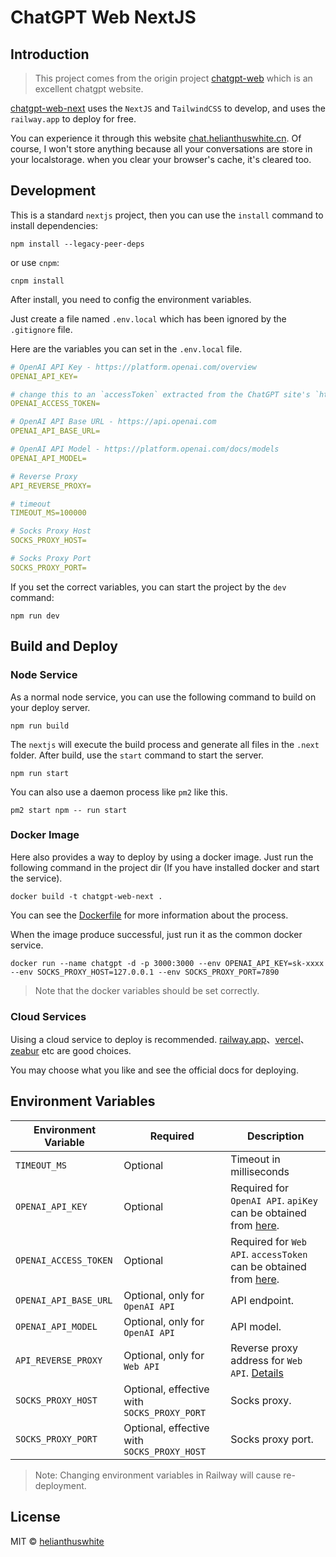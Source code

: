 # ChatGPT Web NextJS

## Introduction

> This project comes from the origin project [chatgpt-web](https://github.com/Chanzhaoyu/chatgpt-web) which is an excellent chatgpt website.

[chatgpt-web-next](https://github.com/helianthuswhite/chatgpt-web-next) uses the `NextJS` and `TailwindCSS` to develop, and uses the `railway.app` to deploy for free.

You can experience it through this website [chat.helianthuswhite.cn](https://chat.helianthuswhite.cn/). Of course, I won't store anything because all your conversations are store in your localstorage. when you clear your browser's cache, it's cleared too.

## Development

This is a standard `nextjs` project, then you can use the `install` command to install dependencies:

    npm install --legacy-peer-deps

or use `cnpm`:

    cnpm install

After install, you need to config the environment variables.

Just create a file named `.env.local` which has been ignored by the `.gitignore` file.

Here are the variables you can set in the `.env.local` file.

```yml
# OpenAI API Key - https://platform.openai.com/overview
OPENAI_API_KEY=

# change this to an `accessToken` extracted from the ChatGPT site's `https://chat.openai.com/api/auth/session` response
OPENAI_ACCESS_TOKEN=

# OpenAI API Base URL - https://api.openai.com
OPENAI_API_BASE_URL=

# OpenAI API Model - https://platform.openai.com/docs/models
OPENAI_API_MODEL=

# Reverse Proxy
API_REVERSE_PROXY=

# timeout
TIMEOUT_MS=100000

# Socks Proxy Host
SOCKS_PROXY_HOST=

# Socks Proxy Port
SOCKS_PROXY_PORT=
```

If you set the correct variables, you can start the project by the `dev` command:

    npm run dev

## Build and Deploy

### Node Service

As a normal node service, you can use the following command to build on your deploy server.

    npm run build

The `nextjs` will execute the build process and generate all files in the `.next` folder. After build, use the `start` command to start the server.

    npm run start

You can also use a daemon process like `pm2` like this.

    pm2 start npm -- run start

### Docker Image

Here also provides a way to deploy by using a docker image. Just run the following command in the project dir (If you have installed docker and start the service).

    docker build -t chatgpt-web-next .

You can see the [Dockerfile](./Dockerfile) for more information about the process.

When the image produce successful, just run it as the common docker service.

    docker run --name chatgpt -d -p 3000:3000 --env OPENAI_API_KEY=sk-xxxx --env SOCKS_PROXY_HOST=127.0.0.1 --env SOCKS_PROXY_PORT=7890

> Note that the docker variables should be set correctly.

### Cloud Services

Uising a cloud service to deploy is recommended. [railway.app](https://railway.app/)、[vercel](https://vercel.com/)、[zeabur](https://zeabur.com/) etc are good choices.

You may choose what you like and see the official docs for deploying.

## Environment Variables

| Environment Variable  | Required                                    | Description                                                                                                      |
| --------------------- | ------------------------------------------- | ---------------------------------------------------------------------------------------------------------------- |
| `TIMEOUT_MS`          | Optional                                    | Timeout in milliseconds                                                                                          |
| `OPENAI_API_KEY`      | Optional                                    | Required for `OpenAI API`. `apiKey` can be obtained from [here](https://platform.openai.com/overview).           |
| `OPENAI_ACCESS_TOKEN` | Optional                                    | Required for `Web API`. `accessToken` can be obtained from [here](https://chat.openai.com/api/auth/session).     |
| `OPENAI_API_BASE_URL` | Optional, only for `OpenAI API`             | API endpoint.                                                                                                    |
| `OPENAI_API_MODEL`    | Optional, only for `OpenAI API`             | API model.                                                                                                       |
| `API_REVERSE_PROXY`   | Optional, only for `Web API`                | Reverse proxy address for `Web API`. [Details](https://github.com/transitive-bullshit/chatgpt-api#reverse-proxy) |
| `SOCKS_PROXY_HOST`    | Optional, effective with `SOCKS_PROXY_PORT` | Socks proxy.                                                                                                     |
| `SOCKS_PROXY_PORT`    | Optional, effective with `SOCKS_PROXY_HOST` | Socks proxy port.                                                                                                |

> Note: Changing environment variables in Railway will cause re-deployment.

## License

MIT © [helianthuswhite](./license)
